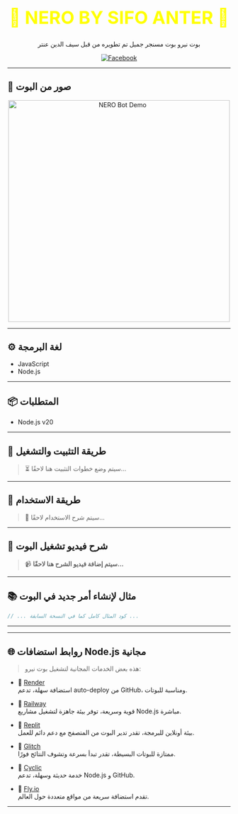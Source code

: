 <h1 align="center" style="color: yellow; font-size: 40px;">💛 NERO BY SIFO ANTER 💛</h1>
<p align="center">بوت نيرو بوت مسنجر جميل تم تطويره من قبل سيف الدين عنتر</p>
<p align="center">
  <a href="https://www.facebook.com/sifo.anter.2025">
    <img src="https://img.icons8.com/color/48/000000/facebook-new.png" alt="Facebook" />
  </a>
</p>

---

## 📸 صور من البوت

<p align="center">
  <img src="https://i.ibb.co/tPpyVqhC/a6eb2f38b2323718b0e318ed2b59f57e.gif" alt="NERO Bot Demo" width="500" />
</p>

---

## ⚙️ لغة البرمجة

- JavaScript
- Node.js

---

## 📦 المتطلبات

- Node.js v20

---

## 🧰 طريقة التثبيت والتشغيل

> ⏳ سيتم وضع خطوات التثبيت هنا لاحقًا...

---

## 🚀 طريقة الاستخدام

> 🧾 سيتم شرح الاستخدام لاحقًا...

---

## 🎥 شرح فيديو تشغيل البوت

> 📹 **سيتم إضافة فيديو الشرح هنا لاحقًا...**

---

## 📚 مثال لإنشاء أمر جديد في البوت

```javascript
// ... كود المثال كامل كما في النسخة السابقة ...
```
---
---

## 🌐 روابط استضافات Node.js مجانية

> هذه بعض الخدمات المجانية لتشغيل بوت نيرو:

- 🔹 [Render](https://render.com/)  
  استضافة سهلة، تدعم auto-deploy من GitHub، ومناسبة للبوتات.

- 🔹 [Railway](https://railway.app/)  
  قوية وسريعة، توفر بيئة جاهزة لتشغيل مشاريع Node.js مباشرة.

- 🔹 [Replit](https://replit.com/)  
  بيئة أونلاين للبرمجة، تقدر تدير البوت من المتصفح مع دعم دائم للعمل.

- 🔹 [Glitch](https://glitch.com/)  
  ممتازة للبوتات البسيطة، تقدر تبدأ بسرعة وتشوف النتائج فورًا.

- 🔹 [Cyclic](https://www.cyclic.sh/)  
  خدمة حديثة وسهلة، تدعم Node.js و GitHub.

- 🔹 [Fly.io](https://fly.io/)  
  تقدم استضافة سريعة من مواقع متعددة حول العالم.
---
